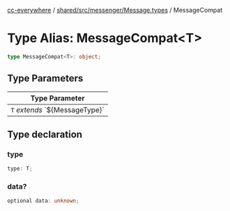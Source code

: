 [cc-everywhere](../../../../../index.md) / [shared/src/messenger/Message.types](../index.md) / MessageCompat

# Type Alias: MessageCompat<T\>

```ts
type MessageCompat<T>: object;
```

## Type Parameters

| Type Parameter |
| ------ |
| `T` *extends* \`$\{MessageType\}\` |

## Type declaration

### type

```ts
type: T;
```

### data?

```ts
optional data: unknown;
```

